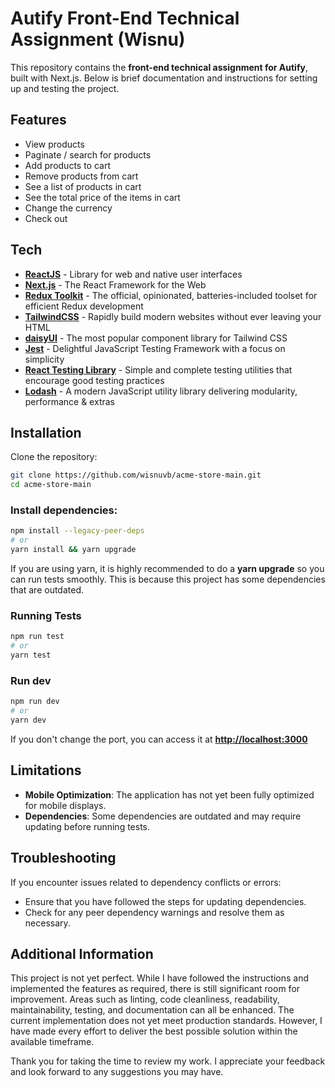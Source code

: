 # Autify Front-End Technical Assignment (Wisnu)

This repository contains the **front-end technical assignment for Autify**, built with Next.js. Below is brief documentation and instructions for setting up and testing the project.

## Features

- View products
- Paginate / search for products
- Add products to cart
- Remove products from cart
- See a list of products in cart
- See the total price of the items in cart
- Change the currency
- Check out

## Tech

- **[ReactJS]** - Library for web and native user interfaces
- **[Next.js]** - The React Framework for the Web
- **[Redux Toolkit]** - The official, opinionated, batteries-included toolset for efficient Redux development
- **[TailwindCSS]** - Rapidly build modern websites without ever leaving your HTML
- **[daisyUI]** - The most popular component library for Tailwind CSS
- **[Jest]** - Delightful JavaScript Testing Framework with a focus on simplicity
- **[React Testing Library]** - Simple and complete testing utilities that encourage good testing practices
- **[Lodash]** - A modern JavaScript utility library delivering modularity, performance & extras

## Installation

Clone the repository:

```sh
git clone https://github.com/wisnuvb/acme-store-main.git
cd acme-store-main
```

### Install dependencies:

```sh
npm install --legacy-peer-deps
# or
yarn install && yarn upgrade
```

If you are using yarn, it is highly recommended to do a **yarn upgrade** so you can run tests smoothly. This is because this project has some dependencies that are outdated.

### Running Tests

```sh
npm run test
# or
yarn test
```

### Run dev

```sh
npm run dev
# or
yarn dev
```

If you don't change the port, you can access it at **[http://localhost:3000]**

## Limitations

- **Mobile Optimization**: The application has not yet been fully optimized for mobile displays.
- **Dependencies**: Some dependencies are outdated and may require updating before running tests.

## Troubleshooting

If you encounter issues related to dependency conflicts or errors:

- Ensure that you have followed the steps for updating dependencies.
- Check for any peer dependency warnings and resolve them as necessary.

## Additional Information

This project is not yet perfect. While I have followed the instructions and implemented the features as required, there is still significant room for improvement. Areas such as linting, code cleanliness, readability, maintainability, testing, and documentation can all be enhanced. The current implementation does not yet meet production standards. However, I have made every effort to deliver the best possible solution within the available timeframe.

Thank you for taking the time to review my work. I appreciate your feedback and look forward to any suggestions you may have.

[ReactJS]: https://react.dev
[Next.js]: https://nextjs.org
[Redux Toolkit]: https://redux-toolkit.js.org
[TailwindCSS]: https://tailwindcss.com
[Jest]: https://jestjs.io
[React Testing Library]: https://testing-library.com
[daisyUI]: https://daisyui.com
[Lodash]: https://lodash.com
[http://localhost:3000]: http://localhost:3000

